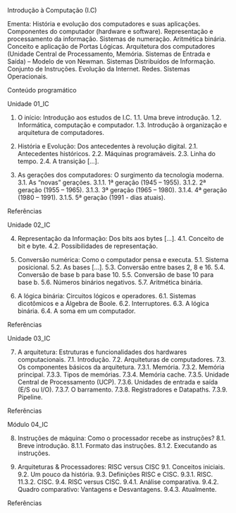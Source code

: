 Introdução à Computação (I.C)

Ementa:
História e evolução dos computadores e suas aplicações. Componentes do computador (hardware e software). Representação e processamento da informação. Sistemas de numeração. Aritmética binária. Conceito e aplicação de Portas Lógicas. Arquitetura dos computadores (Unidade Central de Processamento, Memória. Sistemas de Entrada e Saída) – Modelo de von Newman. Sistemas Distribuídos de Informação. Conjunto de Instruções. Evolução da Internet. Redes. Sistemas Operacionais.

Conteúdo programático

Unidade 01_IC

1. O início: Introdução aos estudos de I.C.
   1.1. Uma breve introdução. 1.2. Informática, computação e computador. 1.3. Introdução à organização e arquitetura de computadores.
2. História e Evolução: Dos antecedentes à revolução digital.
   2.1. Antecedentes históricos. 2.2. Máquinas programáveis. 2.3. Linha do tempo. 2.4. A transição [...].

3. As gerações dos computadores: O surgimento da tecnologia moderna.
   3.1. As “novas” gerações. 3.1.1. 1ª geração (1945 – 1955). 3.1.2. 2ª geração (1955 – 1965). 3.1.3. 3ª geração (1965 – 1980). 3.1.4. 4ª geração (1980 – 1991). 3.1.5. 5ª geração (1991 - dias atuais).

Referências

Unidade 02_IC

4. Representação da Informação: Dos bits aos bytes [...].
   4.1. Conceito de bit e byte. 4.2. Possibilidades de representação.

5. Conversão numérica: Como o computador pensa e executa.
   5.1. Sistema posicional. 5.2. As bases [...]. 5.3. Conversão entre bases 2, 8 e 16. 5.4. Conversão de base b para base 10. 5.5. Conversão de base 10 para base b. 5.6. Números binários negativos. 5.7. Aritmética binária.

6. A lógica binária: Circuitos lógicos e operadores.
   6.1. Sistemas dicotômicos e a Álgebra de Boole. 6.2. Interruptores. 6.3. A lógica binária. 6.4. A soma em um computador.

Referências

Unidade 03_IC

7. A arquitetura: Estruturas e funcionalidades dos hardwares computacionais.
   7.1. Introdução. 7.2. Arquiteturas de computadores. 7.3. Os componentes básicos da arquitetura. 7.3.1. Memória. 7.3.2. Memória principal. 7.3.3. Tipos de memórias. 7.3.4. Memória cache.    7.3.5. Unidade Central de Processamento (UCP). 7.3.6. Unidades de entrada e saída (E/S ou I/O). 7.3.7. O barramento. 7.3.8. Registradores e Datapaths. 7.3.9. Pipeline.

Referências

Módulo 04_IC

8. Instruções de máquina: Como o processador recebe as instruções?
   8.1. Breve introdução. 8.1.1. Formato das instruções. 8.1.2. Executando as instruções.

9. Arquiteturas & Processadores:  RISC versus CISC
   9.1. Conceitos iniciais. 9.2. Um pouco da história. 9.3. Definições RISC e CISC. 9.3.1. RISC. 11.3.2. CISC. 9.4. RISC versus CISC. 9.4.1. Análise comparativa. 9.4.2. Quadro comparativo: Vantagens e Desvantagens. 9.4.3. Atualmente.

Referências
